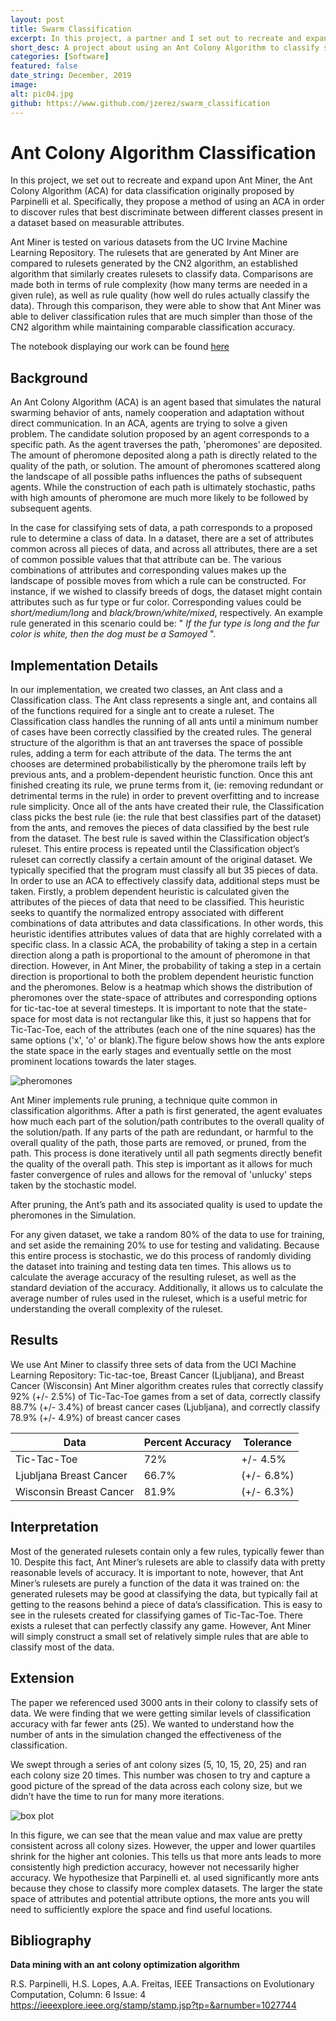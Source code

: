 ```yaml
---
layout: post
title: Swarm Classification
excerpt: In this project, a partner and I set out to recreate and expand upon Ant Miner, the Ant Colony Algorithm (ACA) for data classification originally proposed by Parpinelli et al. Specifically, they propose a method of using an ACA in order to discover rules that best discriminate between different classes present in a dataset based on measurable attributes.
short_desc: A project about using an Ant Colony Algorithm to classify sets of data
categories: [Software]
featured: false
date_string: December, 2019
image:
alt: pic04.jpg
github: https://www.github.com/jzerez/swarm_classification
---
```

# Ant Colony Algorithm Classification
In this project, we set out to recreate and expand upon Ant Miner, the Ant Colony Algorithm (ACA) for data classification originally proposed by Parpinelli et al. Specifically, they propose a method of using an ACA in order to discover rules that best discriminate between different classes present in a dataset based on measurable attributes.

Ant Miner is tested on various datasets from the UC Irvine Machine Learning Repository. The rulesets that are generated by Ant Miner are compared to rulesets generated by the CN2 algorithm, an established algorithm that similarly creates rulesets to classify data. Comparisons are made both in terms of rule complexity (how many terms are needed in a given rule), as well as rule quality (how well do rules actually classify the data). Through this comparison, they were able to show that Ant Miner was able to deliver classification rules that are much simpler than those of the CN2 algorithm while maintaining comparable classification accuracy.

The notebook displaying our work can be found [here](https://colab.research.google.com/drive/18mGb6xnA4iLevhPUI_m6uK_JP4wioOXf?fbclid=IwAR20dnvsCf_tqNAP-Ijfq0pbdjjIQwVMXoXYvsox0lpXfmgeS2rl-Phk_yM)


## Background
An Ant Colony Algorithm (ACA) is an agent based that simulates the natural swarming behavior of ants, namely cooperation and adaptation without direct communication. In an ACA, agents are trying to solve a given problem. The candidate solution proposed by an agent corresponds to a specific path. As the agent traverses the path, 'pheromones' are deposited. The amount of pheromone deposited along a path is directly related to the quality of the path, or solution. The amount of pheromones scattered along the landscape of all possible paths influences the paths of subsequent agents. While the construction of each path is ultimately stochastic, paths with high amounts of pheromone are much more likely to be followed by subsequent agents.

In the case for classifying sets of data, a path corresponds to a proposed rule to determine a class of data. In a dataset, there are a set of attributes common across all pieces of data, and across all attributes, there are a set of common possible values that that attribute can be. The various combinations of attributes and corresponding values makes up the landscape of possible moves from which a rule can be constructed. For instance, if we wished to classify breeds of dogs, the dataset might contain attributes such as fur type or fur color. Corresponding values could be *short/medium/long* and *black/brown/white/mixed*, respectively. An example rule generated in this scenario could be: " *If the fur type is long and the fur color is white, then the dog must be a Samoyed* ".

## Implementation Details
In our implementation, we created two classes, an Ant class and a Classification class. The Ant class represents a single ant, and contains all of the functions required for a single ant to create a ruleset. The Classification class handles the running of all ants until a minimum number of cases have been correctly classified by the created rules. The general structure of the algorithm is that an ant traverses the space of possible rules, adding a term for each attribute of the data. The terms the ant chooses are determined probabilistically by the pheromone trails left by previous ants, and a problem-dependent heuristic function. Once this ant finished creating its rule, we prune terms from it, (ie: removing redundant or detrimental terms in the rule) in order to prevent overfitting and to increase rule simplicity. Once all of the ants have created their rule, the Classification class picks the best rule (ie: the rule that best classifies part of the dataset) from the ants, and removes the pieces of data classified by the best rule from the dataset. The best rule is saved within the Classification object’s ruleset. This entire process is repeated until the Classification object’s ruleset can correctly classify a certain amount of the original dataset. We typically specified that the program must classify all but 35 pieces of data.
In order to use an ACA to effectively classify data, additional steps must be taken. Firstly, a problem dependent heuristic is calculated given the attributes of the pieces of data that need to be classified. This heuristic seeks to quantify the normalized entropy associated with different combinations of data attributes and data classifications. In other words, this heuristic identifies attributes values of data that are highly correlated with a specific class. In a classic ACA, the probability of taking a step in a certain direction along a path is proportional to the amount of pheromone in that direction. However, in Ant Miner, the probability of taking a step in a certain direction is proportional to both the problem dependent heuristic function and the pheromones. Below is a heatmap which shows the distribution of pheromones over the state-space of attributes and corresponding options for tic-tac-toe at several timesteps. It is important to note that the state-space for most data is not rectangular like this, it just so happens that for Tic-Tac-Toe, each of the attributes (each one of the nine squares) has the same options ('x', 'o' or blank).The figure below shows how the ants explore the state space in the early stages and eventually settle on the most prominent locations towards the later stages.

![pheromones](../../img/swarm-classification/ACO_progression.png)

Ant Miner implements rule pruning, a technique quite common in classification algorithms. After a path is first generated, the agent evaluates how much each part of the solution/path contributes to the overall quality of the solution/path. If any parts of the path are redundant, or harmful to the overall quality of the path, those parts are removed, or pruned, from the path. This process is done iteratively until all path segments directly benefit the quality of the overall path. This step is important as it allows for much faster convergence of rules and allows for the removal of 'unlucky' steps taken by the stochastic model.

After pruning, the Ant’s path and its associated quality is used to update the pheromones in the Simulation.

For any given dataset, we take a random 80% of the data to use for training, and set aside the remaining 20% to use for testing and validating. Because this entire process is stochastic, we do this process of randomly dividing the dataset into training and testing data ten times. This allows us to calculate the average accuracy of the resulting ruleset, as well as the standard deviation of the accuracy. Additionally, it allows us to calculate the average number of rules used in the ruleset, which is a useful metric for understanding the overall complexity of the ruleset.

## Results
We use Ant Miner to classify three sets of data from the UCI Machine Learning Repository: Tic-tac-toe, Breast Cancer (Ljubljana), and Breast Cancer (Wisconsin) Ant Miner algorithm creates rules that correctly classify 92% (+/- 2.5%) of Tic-Tac-Toe games from a set of data, correctly classify 88.7% (+/- 3.4%) of breast cancer cases (Ljubljana), and correctly classify 78.9% (+/- 4.9%) of breast cancer cases

|  Data | Percent Accuracy  |  Tolerance |
|---|---|---|
| Tic-Tac-Toe  |  72%  | +/- 4.5%  |
|  Ljubljana Breast Cancer | 66.7%  | (+/- 6.8%)  |
|  Wisconsin Breast Cancer | 81.9%  |  (+/- 6.3%)  |

## Interpretation
Most of the generated rulesets contain only a few rules, typically fewer than 10. Despite this fact, Ant Miner’s rulesets are able to classify data with pretty reasonable levels of accuracy. It is important to note, however, that Ant Miner’s rulesets are purely a function of the data it was trained on: the generated rulesets may be good at classifying the data, but typically fail at getting to the reasons behind a piece of data’s classification. This is easy to see in the rulesets created for classifying games of Tic-Tac-Toe. There exists a ruleset that can perfectly classify any game. However, Ant Miner will simply construct a small set of relatively simple rules that are able to classify most of the data.

## Extension
The paper we referenced used 3000 ants in their colony to classify sets of data. We were finding that we were getting similar levels of classification accuracy with far fewer ants (25). We wanted to understand how the number of ants in the simulation changed the effectiveness of the classification.

We swept through a series of ant colony sizes (5, 10, 15, 20, 25) and ran each colony size 20 times. This number was chosen to try and capture a good picture of the spread of the data across each colony size, but we didn’t have the time to run for many more iterations.

![box plot](../../img/swarm-classification/box_plot_breast_cancer_wisconsin.png)

In this figure, we can see that the mean value and max value are pretty consistent across all colony sizes. However, the upper and lower quartiles shrink for the higher ant colonies. This tells us that more ants leads to more consistently high prediction accuracy, however not necessarily higher accuracy. We hypothesize that Parpinelli et. al used significantly more ants because they chose to classify more complex datasets. The larger the state space of attributes and potential attribute options, the more ants you will need to sufficiently explore the space and find useful locations.

## Bibliography
**Data mining with an ant colony optimization algorithm**

R.S. Parpinelli, H.S. Lopes, A.A. Freitas, IEEE Transactions on Evolutionary Computation, Column: 6 Issue: 4
https://ieeexplore.ieee.org/stamp/stamp.jsp?tp=&arnumber=1027744
